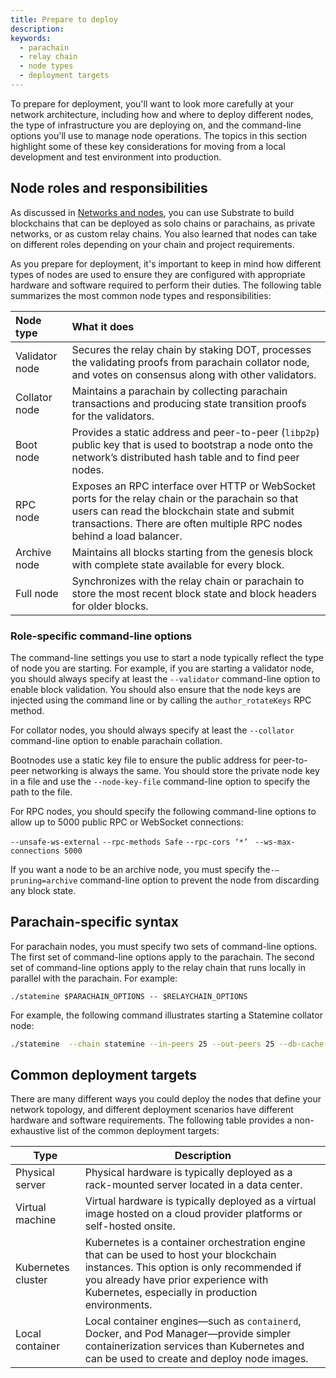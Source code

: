 ```yaml
---
title: Prepare to deploy
description:
keywords:
  - parachain
  - relay chain
  - node types
  - deployment targets
---
```


To prepare for deployment, you'll want to look more carefully at your network architecture, including how and where to deploy different nodes, the type of infrastructure you are deploying on, and the command-line options you'll use to manage node operations.
The topics in this section highlight some of these key considerations for moving from a local development and test environment into production.

## Node roles and responsibilities

As discussed in [Networks and nodes](/learn/networks-and-nodes/), you can use Substrate to build blockchains that can be deployed as solo chains or parachains, as private networks, or as custom relay chains.
You also learned that nodes can take on different roles depending on your chain and project requirements.

As you prepare for deployment, it's important to keep in mind how different types of nodes are used to ensure they are configured with appropriate hardware and software required to perform their duties.
The following table summarizes the most common node types and responsibilities:

| Node type      | What it does                                                                                                                                                                                                               |
| :------------- | :------------------------------------------------------------------------------------------------------------------------------------------------------------------------------------------------------------------------- |
| Validator node | Secures the relay chain by staking DOT, processes the validating proofs from parachain collator node, and votes on consensus along with other validators.                                                                  |
| Collator node  | Maintains a parachain by collecting parachain transactions and producing state transition proofs for the validators.                                                                                                       |
| Boot node      | Provides a static address and peer-to-peer (`libp2p`) public key that is used to bootstrap a node onto the network’s distributed hash table and to find peer nodes.                                                        |
| RPC node       | Exposes an RPC interface over HTTP or WebSocket ports for the relay chain or the parachain so that users can read the blockchain state and submit transactions. There are often multiple RPC nodes behind a load balancer. |
| Archive node   | Maintains all blocks starting from the genesis block with complete state available for every block.                                                                                                                        |
| Full node      | Synchronizes with the relay chain or parachain to store the most recent block state and block headers for older blocks.                                                                                                    |

### Role-specific command-line options

The command-line settings you use to start a node typically reflect the type of node you are starting.
For example, if you are starting a validator node, you should always specify at least the `--validator` command-line option to enable block validation.
You should also ensure that the node keys are injected using the command line or by calling the `author_rotateKeys` RPC method.

For collator nodes, you should always specify at least the `--collator` command-line option to enable parachain collation.

Bootnodes use a static key file to ensure the public address for peer-to-peer networking is always the same.
You should store the private node key in a file and use the `--node-key-file` command-line option to specify the path to the file.

For RPC nodes, you should specify the following command-line options to allow up to 5000 public RPC or WebSocket connections:

`--unsafe-ws-external`
`--rpc-methods Safe`
`--rpc-cors ‘*’ `
`--ws-max-connections 5000`

If you want a node to be an archive node, you must specify the`-–pruning=archive` command-line option to prevent the node from discarding any block state.

## Parachain-specific syntax

For parachain nodes, you must specify two sets of command-line options.
The first set of command-line options apply to the parachain.
The second set of command-line options apply to the relay chain that runs locally in parallel with the parachain.
For example:

```
./statemine $PARACHAIN_OPTIONS -- $RELAYCHAIN_OPTIONS
```

For example, the following command illustrates starting a Statemine collator node:

```bash
./statemine  --chain statemine --in-peers 25 --out-peers 25 --db-cache 512 --pruning=1000 --unsafe-pruning -- --chain kusama -db-cache 512 --pruning=1000 --wasm-execution Compiled
```

## Common deployment targets

There are many different ways you could deploy the nodes that define your network topology, and different deployment scenarios have different hardware and software requirements.
The following table provides a non-exhaustive list of the common deployment targets:

| Type               | Description                                                                                                                                                                                                                     |
| ------------------ | ------------------------------------------------------------------------------------------------------------------------------------------------------------------------------------------------------------------------------- |
| Physical server    | Physical hardware is typically deployed as a rack-mounted server located in a data center.                                                                                                                                      |
| Virtual machine    | Virtual hardware is typically deployed as a virtual image hosted on a cloud provider platforms or self-hosted onsite.                                                                                                           |
| Kubernetes cluster | Kubernetes is a container orchestration engine that can be used to host your blockchain instances. This option is only recommended if you already have prior experience with Kubernetes, especially in production environments. |
| Local container    | Local container engines—such as `containerd`, Docker, and Pod Manager—provide simpler containerization services than Kubernetes and can be used to create and deploy node images.                                               |
